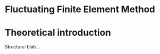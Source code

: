 
Fluctuating Finite Element Method
=================================

Theoretical introduction
=========================
Structural blah...



